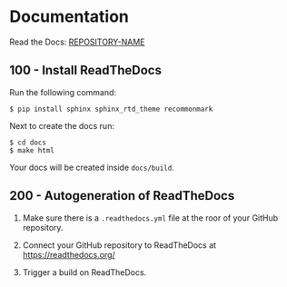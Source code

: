 # Documentation

Read the Docs: [REPOSITORY-NAME](https://vanheemstrasystems-REPOSITORY-NAME.readthedocs.io/en/latest/)

## 100 - Install ReadTheDocs

Run the following command:

```
$ pip install sphinx sphinx_rtd_theme recommonmark
```

Next to create the docs run:

```
$ cd docs
$ make html
```

Your docs will be created inside ```docs/build```.

## 200 - Autogeneration of ReadTheDocs

1) Make sure there is a ```.readthedocs.yml``` file at the roor of your GitHub repository.

2) Connect your GitHub repository to ReadTheDocs at https://readthedocs.org/

3) Trigger a build on ReadTheDocs.